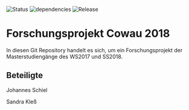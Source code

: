 ![Status](https://img.shields.io/badge/Status-Develop-orange.svg?style=for-the-badge)
![dependencies](https://img.shields.io/badge/dependencies-none-brightgreen.svg?style=for-the-badge)
![Release](https://img.shields.io/badge/Stable-None-red.svg?style=for-the-badge)

# Forschungsprojekt Cowau 2018
In diesen Git Repository handelt es sich, um ein Forschungsprojekt der Masterstudiengänge des WS2017 und SS2018.

## Beteiligte

Johannes Schiel

Sandra Kleß